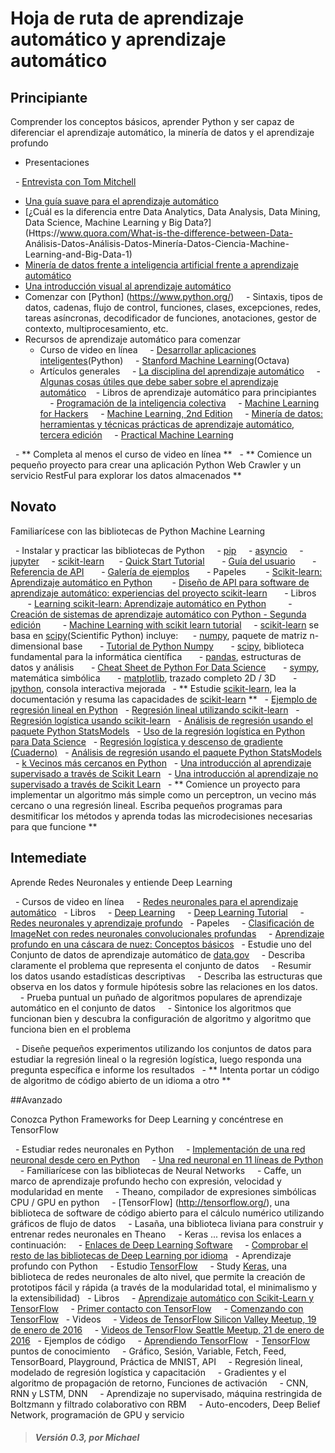 # Hoja de ruta de aprendizaje automático y aprendizaje automático

## Principiante
Comprender los conceptos básicos, aprender Python y ser capaz de diferenciar el aprendizaje automático, la minería de datos y el aprendizaje profundo

- Presentaciones
>
  - [Entrevista con Tom Mitchell](http://videolectures.net/mlas06_mitchell_itm/)
  - [Una guía suave para el aprendizaje automático](https://blog.monkeylearn.com/a-gentle-guide-to-machine-learning/)
  - [¿Cuál es la diferencia entre Data Analytics, Data Analysis, Data Mining, Data Science, Machine Learning y Big Data?](Https://www.quora.com/What-is-the-difference-between-Data- Análisis-Datos-Análisis-Datos-Minería-Datos-Ciencia-Machine-Learning-and-Big-Data-1)
  - [Minería de datos frente a inteligencia artificial frente a aprendizaje automático](http://upfrontanalytics.com/data-mining-vs-artificial-intelligence-vs-machine-learning/)
  - [Una introducción visual al aprendizaje automático](http://www.r2d3.us/visual-intro-to-machine-learning-part-1/)
- Comenzar con [Python] (https://www.python.org/)
    - Sintaxis, tipos de datos, cadenas, flujo de control, funciones, clases, excepciones, redes, tareas asíncronas, decodificador de funciones, anotaciones, gestor de contexto, multiprocesamiento, etc.
- Recursos de aprendizaje automático para comenzar
   - Curso de video en línea
    - [Desarrollar aplicaciones inteligentes](https://www.coursera.org/specializations/machine-learning)(Python)
    - [Stanford Machine Learning](https://www.coursera.org/learn/machine-learning)(Octava)
   - Artículos generales
    - [La disciplina del aprendizaje automático](http://www.cs.cmu.edu/~tom/pubs/MachineLearning.pdf)
    - [Algunas cosas útiles que debe saber sobre el aprendizaje automático](http://homes.cs.washington.edu/~pedrod/papers/cacm12.pdf)
   - Libros de aprendizaje automático para principiantes
    - [Programación de la inteligencia colectiva](https://www.safaribooksonline.com/library/view/programming-collective-intelligence/9780596529321/)
    - [Machine Learning for Hackers](https://www.safaribooksonline.com/library/view/machine-learning-for/9781449330514/)
    - [Machine Learning, 2nd Edition](https://www.safaribooksonline.com/library/view/machine-learning-2nd/9781466583283/)
    - [Minería de datos: herramientas y técnicas prácticas de aprendizaje automático, tercera edición](https://www.safaribooksonline.com/library/view/data-mining-practical/9780123748560/)
    - [Practical Machine Learning](https://www.safaribooksonline.com/library/view/practical-machine-learning/9781784399689/)

  - ** Completa al menos el curso de video en línea **
  - ** Comience un pequeño proyecto para crear una aplicación Python Web Crawler y un servicio RestFul para explorar los datos almacenados **

## Novato

Familiarícese con las bibliotecas de Python Machine Learning

  - Instalar y practicar las bibliotecas de Python
    - [pip](https://pypi.python.org/pypi/pip)
    - [asyncio](https://docs.python.org/3/library/asyncio.html)
    - [jupyter](http://jupyter.org/)
    - [scikit-learn](http://scikit-learn.org)
     - [Quick Start Tutorial](http://scikit-learn.org/stable/tutorial/basic/tutorial.html)
      - [Guía del usuario](http://scikit-learn.org/stable/user_guide.html)
      - [Referencia de API](http://scikit-learn.org/stable/modules/classes.html)
      - [Galería de ejemplos](http://scikit-learn.org/stable/auto_examples/index.html)
      - Papeles
       - [Scikit-learn: Aprendizaje automático en Python](http://jmlr.org/papers/v12/pedregosa11a.html)
       - [Diseño de API para software de aprendizaje automático: experiencias del proyecto scikit-learn](http://arxiv.org/abs/1309.0238)
      - Libros
       - [Learning scikit-learn: Aprendizaje automático en Python](https://www.safaribooksonline.com/library/view/learning-scikit-learn-machine/9781783281930/)
        - [Creación de sistemas de aprendizaje automático con Python - Segunda edición](https://www.safaribooksonline.com/library/view/building-machine-learning/9781784392772/)
        - [Machine Learning with scikit learn tutorial](http://amueller.github.io/sklearn_tutorial)
    - [scikit-learn](http://scikit-learn.org) se basa en [scipy](http://www.scipy.org/)(Scientific Python) incluye:
     - [numpy](http://www.numpy.org/), paquete de matriz n-dimensional base
      - [Tutorial de Python Numpy](http://cs231n.github.io/python-numpy-tutorial/)
      - [scipy](http://www.scipy.org/), biblioteca fundamental para la informática científica
      - [pandas](http://pandas.pydata.org/), estructuras de datos y análisis
      - [Cheat Sheet de Python For Data Science](https://assets.datacamp.com/blog_assets/PandasPythonForDataScience.pdf)
      - [sympy](http://www.sympy.org/), matemática simbólica
      - [matplotlib](http://matplotlib.org/), trazado completo 2D / 3D
      - [ipython](http://ipython.org/), consola interactiva mejorada
  - ** Estudie [scikit-learn](http://scikit-learn.org), lea la documentación y resuma las capacidades de [scikit-learn](http://scikit-learn.org) **
  - [Ejemplo de regresión lineal en Python](http://scipy-cookbook.readthedocs.io/items/LinearRegression.html)
  - [Regresión lineal utilizando scikit-learn](http://scikit-learn.org/stable/modules/generated/sklearn.linear_model.LinearRegression.html)
  - [Regresión logística usando scikit-learn](http://scikit-learn.org/stable/modules/generated/sklearn.linear_model.LogisticRegression.html)
  - [Análisis de regresión usando el paquete Python StatsModels](http://blog.yhat.com/posts/logistic-regression-python-rodeo.html)
  - [Uso de la regresión logística en Python para Data Science](http://www.dummies.com/programming/big-data/data-science/using-logistic-regression-in-python-for-data-science/)
  - [Regresión logística y descenso de gradiente (Cuaderno)](http://nbviewer.jupyter.org/github/tfolkman/learningwithdata/blob/master/Logistic%20Gradient%20Descent.ipynb)
  - [Análisis de regresión usando el paquete Python StatsModels](http://www.turingfinance.com/regression-analysis-using-python-statsmodels-and-quandl/)
  - [k Vecinos más cercanos en Python](http://scikit-learn.org/stable/modules/neighbors.html)
  - [Una introducción al aprendizaje supervisado a través de Scikit Learn](http://bugra.github.io/work/notes/2014-11-22/an-introduction-to-supervised-learning-scikit-learn/)
  - [Una introducción al aprendizaje no supervisado a través de Scikit Learn](http://bugra.github.io/work/notes/2014-11-16/an-introduction-to-unsupervised-learning-scikit-learn/)
  - ** Comience un proyecto para implementar un algoritmo más simple como un perceptron, un vecino más cercano o una regresión lineal. Escriba pequeños programas para desmitificar los métodos y aprenda todas las microdecisiones necesarias para que funcione **

## Intemediate

Aprende Redes Neuronales y entiende Deep Learning

  - Cursos de video en línea
    - [Redes neuronales para el aprendizaje automático](https://www.coursera.org/learn/neural-networks)
  - Libros
    - [Deep Learning](http://www.deeplearningbook.org/)
    - [Deep Learning Tutorial](http://deeplearning.net/tutorial/deeplearning.pdf)
    - [Redes neuronales y aprendizaje profundo](http://neuralnetworksanddeeplearning.com/)
  - Papeles
    - [Clasificación de ImageNet con redes neuronales convolucionales profundas](http://papers.nips.cc/paper/4824-imagenet-classification-with-deep-convolutional-neural-networks.pdf)
    - [Aprendizaje profundo en una cáscara de nuez: Conceptos básicos](https://devblogs.nvidia.com/parallelforall/deep-learning-nutshell-core-concepts/)
  - Estudie uno del Conjunto de datos de aprendizaje automático de [data.gov](https://www.data.gov/)
    - Describa claramente el problema que representa el conjunto de datos
    - Resumir los datos usando estadísticas descriptivas
    - Describa las estructuras que observa en los datos y formule hipótesis sobre las relaciones en los datos.
    - Prueba puntual un puñado de algoritmos populares de aprendizaje automático en el conjunto de datos
    - Sintonice los algoritmos que funcionan bien y descubra la configuración de algoritmo y algoritmo que funciona bien en el problema

  - Diseñe pequeños experimentos utilizando los conjuntos de datos para estudiar la regresión lineal o la regresión logística, luego responda una pregunta específica e informe los resultados
  - ** Intenta portar un código de algoritmo de código abierto de un idioma a otro **

##Avanzado

Conozca Python Frameworks for Deep Learning y concéntrese en TensorFlow

  - Estudiar redes neuronales en Python
    - [Implementación de una red neuronal desde cero en Python](http://www.wildml.com/2015/09/implementing-a-neural-network-from-scratch/)
    - [Una red neuronal en 11 líneas de Python](http://iamtrask.github.io/2015/07/12/basic-python-network/)
    - Familiarícese con las bibliotecas de Neural Networks
    - Caffe, un marco de aprendizaje profundo hecho con expresión, velocidad y modularidad en mente
    - Theano, compilador de expresiones simbólicas CPU / GPU en python
    - [TensorFlow] (http://tensorflow.org/), una biblioteca de software de código abierto para el cálculo numérico utilizando gráficos de flujo de datos
    - Lasaña, una biblioteca liviana para construir y entrenar redes neuronales en Theano
    - Keras ... revisa los enlaces a continuación:
    - [Enlaces de Deep Learning Software](http://deeplearning.net/software_links/)
    - [Comprobar el resto de las bibliotecas de Deep Learning por idioma](http://www.teglor.com/b/deep-learning-libraries-language-cm569/)
  - Aprendizaje profundo con Python
    - Estudio [TensorFlow](https://www.tensorflow.org/)
    - Study [Keras](https://keras.io/), una biblioteca de redes neuronales de alto nivel, que permite la creación de prototipos fácil y rápida (a través de la modularidad total, el minimalismo y la extensibilidad)
  - Libros
    - [Aprendizaje automático con Scikit-Learn y TensorFlow](https://www.safaribooksonline.com/library/view/hands-on-machine-learning/9781491962282/)
    - [Primer contacto con TensorFlow](http://jorditorres.org/first-contact-with-tensorflow/)
    - [Comenzando con TensorFlow](https://www.safaribooksonline.com/library/view/getting-started-with/9781786468574/)
  - Videos
    - [Videos de TensorFlow Silicon Valley Meetup, 19 de enero de 2016](https://blog.altoros.com/videos-from-tensorflow-silicon-valley-meetup-january-19-2016.html)
    - [Videos de TensorFlow Seattle Meetup, 21 de enero de 2016](https://blog.altoros.com/videos-from-tensorflow-seattle-meetup-jan-21-2016.html)
  - Ejemplos de código
    - [Aprendiendo TensorFlow](https://github.com/chetannaik/learning_tensorflow)
  - [TensorFlow](https://www.tensorflow.org/) puntos de conocimiento
    - Gráfico, Sesión, Variable, Fetch, Feed, TensorBoard, Playground, Práctica de MNIST, API
    - Regresión lineal, modelado de regresión logística y capacitación
    - Gradientes y el algoritmo de propagación de retorno, Funciones de activación
    - CNN, RNN y LSTM, DNN
    - Aprendizaje no supervisado, máquina restringida de Boltzmann y filtrado colaborativo con RBM
    - Auto-encoders, Deep Belief Network, programación de GPU y servicio

> ##### Versión 0.3, por Michael
